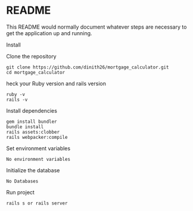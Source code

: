 # README

This README would normally document whatever steps are necessary to get the
application up and running.

Install

Clone the repository
```
git clone https://github.com/dinith26/mortgage_calculator.git
cd mortgage_calculator

```

heck your Ruby version and rails version

```
ruby -v
rails -v
```

Install dependencies
```
gem install bundler
bundle install
rails assets:clobber
rails webpacker:compile
```

Set environment variables
```
No environment variables

```

Initialize the database
```
No Databases

```

Run project
```
rails s or rails server
```

